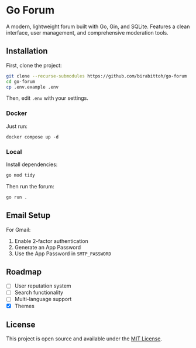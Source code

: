 # Go Forum

A modern, lightweight forum built with Go, Gin, and SQLite. Features a clean interface, user management, and comprehensive moderation tools.

## Installation

First, clone the project:
```bash
git clone --recurse-submodules https://github.com/birabittoh/go-forum
cd go-forum
cp .env.example .env
```
Then, edit `.env` with your settings.

### Docker
Just run:
```
docker compose up -d
```

### Local

Install dependencies:
```bash
go mod tidy
```

Then run the forum:
```bash
go run .
```

## Email Setup

For Gmail:
1. Enable 2-factor authentication
2. Generate an App Password
3. Use the App Password in `SMTP_PASSWORD`

## Roadmap

- [ ] User reputation system
- [ ] Search functionality
- [ ] Multi-language support
- [x] Themes

## License

This project is open source and available under the [MIT License](LICENSE).
